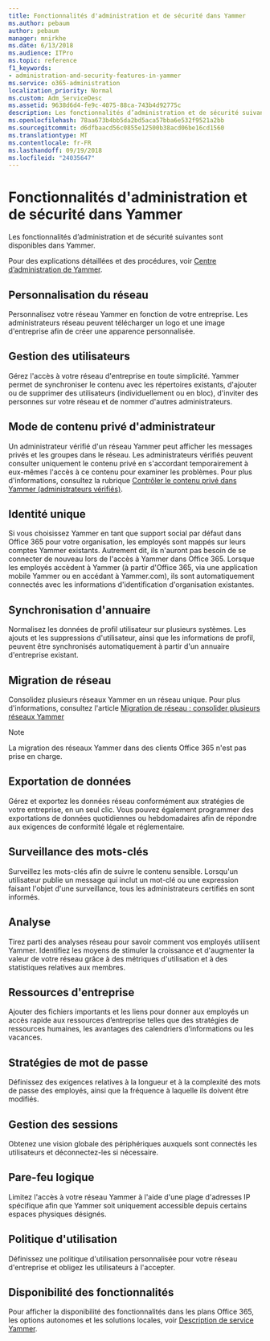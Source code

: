 ```yaml
---
title: Fonctionnalités d'administration et de sécurité dans Yammer
ms.author: pebaum
author: pebaum
manager: mnirkhe
ms.date: 6/13/2018
ms.audience: ITPro
ms.topic: reference
f1_keywords:
- administration-and-security-features-in-yammer
ms.service: o365-administration
localization_priority: Normal
ms.custom: Adm_ServiceDesc
ms.assetid: 9638d6d4-fe9c-4075-88ca-743b4d92775c
description: Les fonctionnalités d’administration et de sécurité suivantes sont disponibles dans Yammer.
ms.openlocfilehash: 78aa673b4bb5da2bd5aca57bba6e532f9521a2bb
ms.sourcegitcommit: d6dfbaacd56c0855e12500b38acd06be16cd1560
ms.translationtype: MT
ms.contentlocale: fr-FR
ms.lasthandoff: 09/19/2018
ms.locfileid: "24035647"
---
```

# <a name="administration-and-security-features-in-yammer"></a>Fonctionnalités d'administration et de sécurité dans Yammer

Les fonctionnalités d’administration et de sécurité suivantes sont disponibles dans Yammer.
  
Pour des explications détaillées et des procédures, voir [Centre d’administration de Yammer](https://go.microsoft.com/fwlink/?LinkId=869688).
  
## <a name="custom-network-branding"></a>Personnalisation du réseau
<a name="bkmk_CustomNetworkBranding"> </a>

Personnalisez votre réseau Yammer en fonction de votre entreprise. Les administrateurs réseau peuvent télécharger un logo et une image d'entreprise afin de créer une apparence personnalisée.
  
## <a name="user-management"></a>Gestion des utilisateurs
<a name="bkmk_UserManagement"> </a>

Gérez l'accès à votre réseau d'entreprise en toute simplicité. Yammer permet de synchroniser le contenu avec les répertoires existants, d'ajouter ou de supprimer des utilisateurs (individuellement ou en bloc), d'inviter des personnes sur votre réseau et de nommer d'autres administrateurs.
  
## <a name="admin-private-content-mode"></a>Mode de contenu privé d'administrateur
<a name="bkmk_AdminPrivate"> </a>

Un administrateur vérifié d'un réseau Yammer peut afficher les messages privés et les groupes dans le réseau. Les administrateurs vérifiés peuvent consulter uniquement le contenu privé en s'accordant temporairement à eux-mêmes l'accès à ce contenu pour examiner les problèmes. Pour plus d'informations, consultez la rubrique [Contrôler le contenu privé dans Yammer (administrateurs vérifiés)](https://go.microsoft.com/fwlink/?LinkId=627479).
  
## <a name="single-identity"></a>Identité unique
<a name="bkmk_o365_user_mapping"> </a>

Si vous choisissez Yammer en tant que support social par défaut dans Office 365 pour votre organisation, les employés sont mappés sur leurs comptes Yammer existants. Autrement dit, ils n'auront pas besoin de se connecter de nouveau lors de l'accès à Yammer dans Office 365. Lorsque les employés accèdent à Yammer (à partir d'Office 365, via une application mobile Yammer ou en accédant à Yammer.com), ils sont automatiquement connectés avec les informations d'identification d'organisation existantes.
  
## <a name="directory-synchronization"></a>Synchronisation d'annuaire
<a name="bkmk_DirectorySynchronization"> </a>

Normalisez les données de profil utilisateur sur plusieurs systèmes. Les ajouts et les suppressions d'utilisateur, ainsi que les informations de profil, peuvent être synchronisés automatiquement à partir d'un annuaire d'entreprise existant.
  
## <a name="network-migration"></a>Migration de réseau
<a name="bkmk_NetworkMigration"> </a>

Consolidez plusieurs réseaux Yammer en un réseau unique. Pour plus d'informations, consultez l'article [Migration de réseau : consolider plusieurs réseaux Yammer](https://go.microsoft.com/fwlink/?LinkID=617488)
  
> [!NOTE]
> La migration des réseaux Yammer dans des clients Office 365 n'est pas prise en charge. 
  
## <a name="data-export"></a>Exportation de données
<a name="bkmk_DataExport"> </a>

Gérez et exportez les données réseau conformément aux stratégies de votre entreprise, en un seul clic. Vous pouvez également programmer des exportations de données quotidiennes ou hebdomadaires afin de répondre aux exigences de conformité légale et réglementaire.
  
## <a name="keyword-monitoring"></a>Surveillance des mots-clés
<a name="bkmk_KeywordMonitoring"> </a>

Surveillez les mots-clés afin de suivre le contenu sensible. Lorsqu'un utilisateur publie un message qui inclut un mot-clé ou une expression faisant l'objet d'une surveillance, tous les administrateurs certifiés en sont informés.
  
## <a name="analytics"></a>Analyse
<a name="bkmk_Analytics"> </a>

Tirez parti des analyses réseau pour savoir comment vos employés utilisent Yammer. Identifiez les moyens de stimuler la croissance et d'augmenter la valeur de votre réseau grâce à des métriques d'utilisation et à des statistiques relatives aux membres.
  
## <a name="company-resources"></a>Ressources d'entreprise
<a name="bkmk_CompanyResources"> </a>

Ajouter des fichiers importants et les liens pour donner aux employés un accès rapide aux ressources d’entreprise telles que des stratégies de ressources humaines, les avantages des calendriers d’informations ou les vacances.
  
## <a name="password-policies"></a>Stratégies de mot de passe
<a name="bkmk_PasswordPolicies"> </a>

Définissez des exigences relatives à la longueur et à la complexité des mots de passe des employés, ainsi que la fréquence à laquelle ils doivent être modifiés.
  
## <a name="session-management"></a>Gestion des sessions
<a name="bkmk_SessionManagement"> </a>

Obtenez une vision globale des périphériques auxquels sont connectés les utilisateurs et déconnectez-les si nécessaire.
  
## <a name="logical-firewall"></a>Pare-feu logique
<a name="bkmk_LogicalFirewall"> </a>

Limitez l'accès à votre réseau Yammer à l'aide d'une plage d'adresses IP spécifique afin que Yammer soit uniquement accessible depuis certains espaces physiques désignés.
  
## <a name="usage-policy"></a>Politique d'utilisation
<a name="bkmk_UsagePolicy"> </a>

Définissez une politique d'utilisation personnalisée pour votre réseau d'entreprise et obligez les utilisateurs à l'accepter.
  
## <a name="feature-availability"></a>Disponibilité des fonctionnalités
<a name="bkmk_UsagePolicy"> </a>

Pour afficher la disponibilité des fonctionnalités dans les plans Office 365, les options autonomes et les solutions locales, voir [Description de service Yammer](yammer-service-description.md).
  

